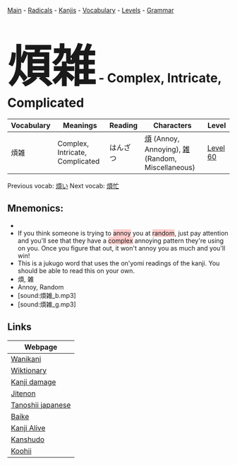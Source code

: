 <style> bigfont {font-size: 100px}</style>
[Main](../README.md) -
[Radicals](../radicals.md) -
[Kanjis](../kanjis.md) -
[Vocabulary](../vocabulary.md) -
[Levels](../levels.md) -
[Grammar](../grammar.md)
# <bigfont> 煩雑</bigfont> - Complex, Intricate, Complicated 

| Vocabulary | Meanings | Reading | Characters | Level |
| --- | --- | --- | --- | --- |
| 煩雑 | Complex, Intricate, Complicated | はんざつ |  [煩](../kanjis/煩.md) (Annoy, Annoying), [雑](../kanjis/雑.md) (Random, Miscellaneous) | [Level 60](../levels/wk_level60.md) |

Previous vocab: [煩い](煩い.md) Next vocab: [煩忙](煩忙.md) 

## Mnemonics:

* 
* If you think someone is trying to <span style="background-color:#ffcccb"> annoy</span> you at <span style="background-color:#ffcccb"> random</span>, just pay attention and you'll see that they have a <span style="background-color:#ffcccb"> complex</span> annoying pattern they're using on you. Once you figure that out, it won't annoy you as much and you'll win!
* This is a jukugo word that uses the on'yomi readings of the kanji. You should be able to read this on your own.
* 煩, 雑
* Annoy, Random
* [sound:煩雑_b.mp3]
* [sound:煩雑_g.mp3]


## Links 

| Webpage |
| --- |
| [Wanikani          ](https://www.wanikani.com/kanji/煩雑) |
| [Wiktionary        ](https://en.wiktionary.org/wiki/煩雑) |
| [Kanji damage      ](http://www.kanjidamage.com/kanji/search?utf8=✓&q=煩雑) |
| [Jitenon           ](https://jitenon.com/kanji/煩雑) |
| [Tanoshii japanese ](https://www.tanoshiijapanese.com/dictionary/kanji.cfm?k=煩雑) |
| [Baike             ](https://baike.baidu.com/item/煩雑) |
| [Kanji Alive       ](https://app.kanjialive.com/煩雑) |
| [Kanshudo          ](https://www.kanshudo.com/searchmn?q=煩雑) |
| [Koohii            ](https://kanji.koohii.com/study/kanji/煩雑) |
